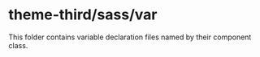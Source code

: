 # theme-third/sass/var

This folder contains variable declaration files named by their component class.
